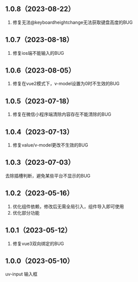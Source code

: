 ## 1.0.8（2023-08-22）
1. 修复无法@keyboardheightchange无法获取键盘高度的BUG
## 1.0.7（2023-08-18）
1. 修复ios端不能输入的BUG
## 1.0.6（2023-08-05）
1. 修复在vue2模式下，v-model设置为0时不生效的BUG
## 1.0.5（2023-07-18）
1. 修复在微信小程序端清除内容存在不能清除的BUG
## 1.0.4（2023-07-13）
1.  修复value/v-model更改不生效的BUG
## 1.0.3（2023-07-03）
去除插槽判断，避免某些平台不显示的BUG
## 1.0.2（2023-05-16）
1. 优化组件依赖，修改后无需全局引入，组件导入即可使用
2. 优化部分功能
## 1.0.1（2023-05-12）
1. 修复vue3双向绑定的BUG
## 1.0.0（2023-05-10）
uv-input 输入框
